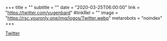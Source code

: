 +++
title = ""
subtitle = ""
date = "2020-03-25T06:00:00"
link = "https://twitter.com/yugenbard"
#linkRel = ""
image = "https://rsc.youronly.one/img/logos/Twitter.webp"
metarobots = "noindex"
+++

<a href="https://twitter.com/yugenbard" rel="me noopener external nofollow" referrerpolicy="strict-origin-when-cross-origin">Twitter</a>
